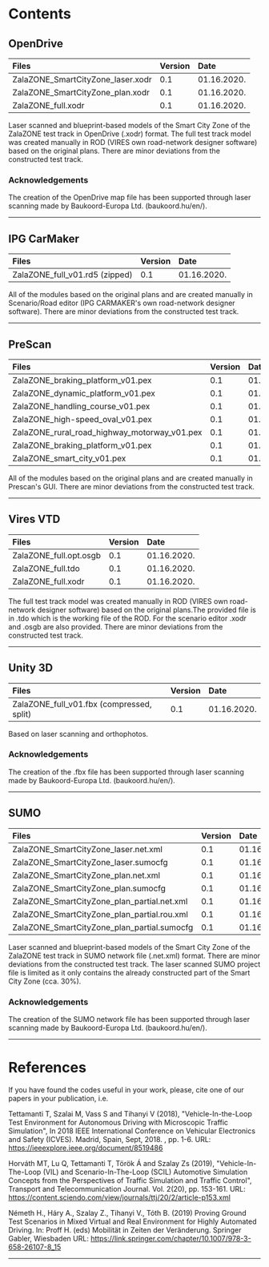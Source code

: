 ﻿# Contents
## OpenDrive

| Files  | Version  | Date |
| :------------ |:---------------|:-----|
| ZalaZONE_SmartCityZone_laser.xodr     | 0.1 | 01.16.2020. |
| ZalaZONE_SmartCityZone_plan.xodr     | 0.1 | 01.16.2020. |
| ZalaZONE_full.xodr     | 0.1 | 01.16.2020. |

Laser scanned and blueprint-based models of the Smart City Zone of the ZalaZONE test track in OpenDrive (.xodr) format. The full test track model was created manually in ROD (VIRES own road-network designer software) based on the original plans. There are minor deviations from the constructed test track.

### Acknowledgements
The creation of the OpenDrive map file has been supported through laser scanning made by Baukoord-Europa Ltd. (baukoord.hu/en/).

***

## IPG CarMaker

| Files  | Version  | Date |
| :------------ |:---------------|:-----|
| ZalaZONE_full_v01.rd5 (zipped)     | 0.1 | 01.16.2020. |

All of the modules based on the original plans and are created manually in Scenario/Road editor (IPG CARMAKER's own road-network designer software). There are minor deviations from the constructed test track.

***

## PreScan

| Files  | Version  | Date |
| :------------ |:---------------|:-----|
| ZalaZONE_braking_platform_v01.pex     | 0.1 | 01.16.2020. |
| ZalaZONE_dynamic_platform_v01.pex     | 0.1 | 01.16.2020. |
| ZalaZONE_handling_course_v01.pex     | 0.1 | 01.16.2020. |
| ZalaZONE_high-speed_oval_v01.pex     | 0.1 | 01.16.2020. |
| ZalaZONE_rural_road_highway_motorway_v01.pex     | 0.1 | 01.16.2020. |
| ZalaZONE_braking_platform_v01.pex     | 0.1 | 01.16.2020. |
| ZalaZONE_smart_city_v01.pex     | 0.1 | 01.16.2020. |


All of the modules based on the original plans and are created manually in Prescan's GUI. There are minor deviations from the constructed test track.

***

## Vires VTD

| Files  | Version  | Date |
| :------------ |:---------------|:-----|
| ZalaZONE_full.opt.osgb     | 0.1 | 01.16.2020. |
| ZalaZONE_full.tdo     | 0.1 | 01.16.2020. |
| ZalaZONE_full.xodr     | 0.1 | 01.16.2020. |

The full test track model was created manually in ROD (VIRES own road-network designer software) based on the original plans.The provided file is in .tdo which is the working file of the ROD. For the scenario editor .xodr and .osgb are also provided. There are minor deviations from the constructed test track. 

***

## Unity 3D

| Files  | Version  | Date |
| :------------ |:---------------|:-----|
| ZalaZONE_full_v01.fbx (compressed, split)     | 0.1 | 01.16.2020. |


Based on laser scanning and orthophotos.

### Acknowledgements
The creation of the .fbx file has been supported through laser scanning made by Baukoord-Europa Ltd. (baukoord.hu/en/).

***

## SUMO

| Files  | Version  | Date |
| :------------ |:---------------|:-----|
| ZalaZONE_SmartCityZone_laser.net.xml     | 0.1 | 01.16.2020. |
| ZalaZONE_SmartCityZone_laser.sumocfg     | 0.1 | 01.16.2020. |
| ZalaZONE_SmartCityZone_plan.net.xml     | 0.1 | 01.16.2020. |
| ZalaZONE_SmartCityZone_plan.sumocfg     | 0.1 | 01.16.2020. |
| ZalaZONE_SmartCityZone_plan_partial.net.xml     | 0.1 | 01.16.2020. |
| ZalaZONE_SmartCityZone_plan_partial.rou.xml     | 0.1 | 01.16.2020. |
| ZalaZONE_SmartCityZone_plan_partial.sumocfg     | 0.1 | 01.16.2020. |

Laser scanned and blueprint-based models of the Smart City Zone of the ZalaZONE test track in SUMO network file (.net.xml) format. There are minor deviations from the constructed test track. The laser scanned SUMO project file is limited as it only contains the already constructed part of the Smart City Zone (cca. 30%).

### Acknowledgements
The creation of the SUMO network file has been supported through laser scanning made by Baukoord-Europa Ltd. (baukoord.hu/en/).

***
# References
If you have found the codes useful in your work, please, cite one of our papers in your publication, i.e.

Tettamanti T, Szalai M, Vass S and Tihanyi V (2018), "Vehicle-In-the-Loop Test Environment for Autonomous Driving with Microscopic Traffic Simulation", In 2018 IEEE International Conference on Vehicular Electronics and Safety (ICVES). Madrid, Spain, Sept, 2018. , pp. 1-6. 
URL: https://ieeexplore.ieee.org/document/8519486

Horváth MT, Lu Q, Tettamanti T, Török Á and Szalay Zs (2019), "Vehicle-In-The-Loop (VIL) and Scenario-In-The-Loop (SCIL) Automotive Simulation Concepts from the Perspectives of Traffic Simulation and Traffic Control", Transport and Telecommunication Journal. Vol. 2(20), pp. 153-161. 
URL: https://content.sciendo.com/view/journals/ttj/20/2/article-p153.xml

Németh H., Háry A., Szalay Z., Tihanyi V., Tóth B. (2019) Proving Ground Test Scenarios in Mixed Virtual and Real Environment for Highly Automated Driving. In: Proff H. (eds) Mobilität in Zeiten der Veränderung. Springer Gabler, Wiesbaden
URL: https://link.springer.com/chapter/10.1007/978-3-658-26107-8_15

***
